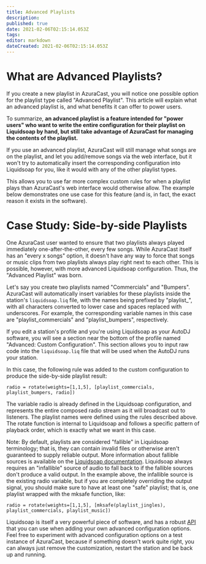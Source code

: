 ```yaml
---
title: Advanced Playlists
description: 
published: true
date: 2021-02-06T02:15:14.053Z
tags: 
editor: markdown
dateCreated: 2021-02-06T02:15:14.053Z
---
```


# What are Advanced Playlists?

If you create a new playlist in AzuraCast, you will notice one possible option for the playlist type called "Advanced Playlist". This article will explain what an advanced playlist is, and what benefits it can offer to power users.

To summarize, **an advanced playlist is a feature intended for "power users" who want to write the entire configuration for their playlist on Liquidsoap by hand, but still take advantage of AzuraCast for managing the contents of the playlist.**

If you use an advanced playlist, AzuraCast will still manage what songs are on the playlist, and let you add/remove songs via the web interface, but it won't try to automatically insert the corresponding configuration into Liquidsoap for you, like it would with any of the other playlist types.

This allows you to use far more complex custom rules for when a playlist plays than AzuraCast's web interface would otherwise allow. The example below demonstrates one use case for this feature (and is, in fact, the exact reason it exists in the software).

# Case Study: Side-by-side Playlists

One AzuraCast user wanted to ensure that two playlists always played immediately one-after-the-other, every few songs. While AzuraCast itself has an "every x songs" option, it doesn't have any way to force that songs or music clips from two playlists always play right next to each other. This is possible, however, with more advanced Liquidsoap configuration. Thus, the "Advanced Playlist" was born.

Let's say you create two playlists named "Commercials" and "Bumpers". AzuraCast will automatically insert variables for these playlists inside the station's `liquidsoap.liq` file, with the names being prefixed by "playlist_", with all characters converted to lower case and spaces replaced with underscores. For example, the corresponding variable names in this case are "playlist_commercials" and "playlist_bumpers", respectively.

If you edit a station's profile and you're using Liquidsoap as your AutoDJ software, you will see a section near the bottom of the profile named "Advanced: Custom Configuration". This section allows you to input raw code into the `liquidsoap.liq` file that will be used when the AutoDJ runs your station.

In this case, the following rule was added to the custom configuration to produce the side-by-side playlist result:

```
radio = rotate(weights=[1,1,5], [playlist_commercials, playlist_bumpers, radio])
```

The variable radio is already defined in the Liquidsoap configuration, and represents the entire composed radio stream as it will broadcast out to listeners. The playlist names were defined using the rules described above. The rotate function is internal to Liquidsoap and follows a specific pattern of playback order, which is exactly what we want in this case.

Note: By default, playlists are considered "fallible" in Liquidsoap terminology; that is, they can contain invalid files or otherwise aren't guaranteed to supply reliable output. More information about fallible sources is available on the [Liquidsoap documentation](http://liquidsoap.info/doc-dev/quick_start.html). Liquidsoap always requires an "infallible" source of audio to fall back to if the fallible sources don't produce a valid output. In the example above, the infallible source is the existing radio variable, but if you are completely overriding the output signal, you should make sure to have at least one "safe" playlist; that is, one playlist wrapped with the mksafe function, like:

```
radio = rotate(weights=[1,1,5], [mksafe(playlist_jingles), playlist_commercials, playlist_music])
```

Liquidsoap is itself a very powerful piece of software, and has a robust [API](http://savonet.sourceforge.net/doc-svn/reference.html) that you can use when adding your own advanced configuration options. Feel free to experiment with advanced configuration options on a test instance of AzuraCast, because if something doesn't work quite right, you can always just remove the customization, restart the station and be back up and running.